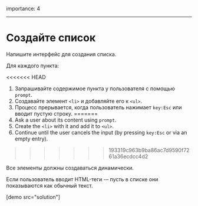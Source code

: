 importance: 4

---

# Создайте список

Напишите интерфейс для создания списка.

Для каждого пункта:

<<<<<<< HEAD
1. Запрашивайте содержимое пункта у пользователя с помощью  `prompt`.
2. Создавайте элемент `<li>` и добавляйте его к `<ul>`.
3. Процесс прерывается, когда пользователь нажимает `key:Esc` или вводит пустую строку.
=======
1. Ask a user about its content using `prompt`.
2. Create the `<li>` with it and add it to `<ul>`.
3. Continue until the user cancels the input (by pressing `key:Esc` or via an empty entry).
>>>>>>> 193319c963b9ba86ac7d9590f7261a36ecdcc4d2

Все элементы должны создаваться динамически.

Если пользователь вводит HTML-теги -– пусть в списке они показываются как обычный текст.

[demo src="solution"]
